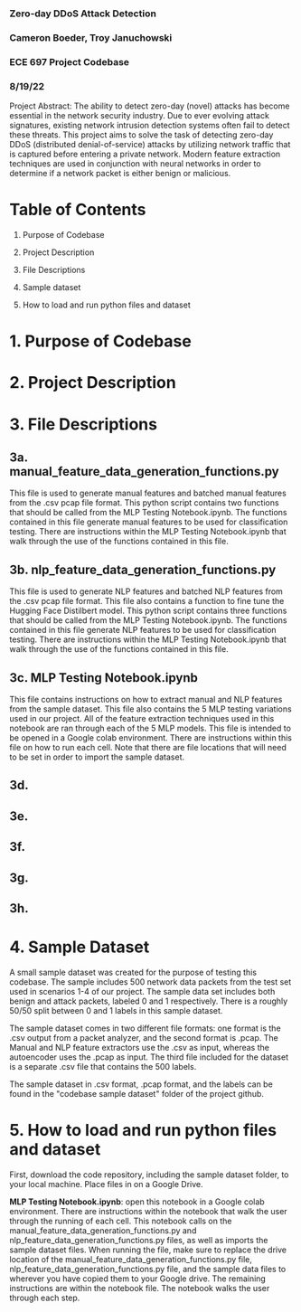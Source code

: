 ### Zero-day DDoS Attack Detection

### Cameron Boeder, Troy Januchowski

### ECE 697 Project Codebase

### 8/19/22

Project Abstract: The ability to detect zero-day (novel) attacks has become essential in the network security industry. Due to ever evolving attack signatures, existing network intrusion detection systems often fail to detect these threats. This project aims to solve the task of detecting zero-day DDoS (distributed denial-of-service) attacks by utilizing network traffic that is captured before entering a private network. Modern feature extraction techniques are used in conjunction with neural networks in order to determine if a network packet is either benign or malicious.

# Table of Contents

1. Purpose of Codebase

1. Project Description

1. File Descriptions

1. Sample dataset

1. How to load and run python files and dataset

# 1. Purpose of Codebase

# 2. Project Description

# 3. File Descriptions

## 3a. manual_feature_data_generation_functions.py

This file is used to generate manual features and batched manual features from the .csv pcap file format. This python script contains two functions that should be called from the MLP Testing Notebook.ipynb. The functions contained in this file generate manual features to be used for classification testing. There are instructions within the MLP Testing Notebook.ipynb that walk through the use of the functions contained in this file.

## 3b. nlp_feature_data_generation_functions.py

This file is used to generate NLP features and batched NLP features from the .csv pcap file format. This file also contains a function to fine tune the Hugging Face Distilbert model. This python script contains three functions that should be called from the MLP Testing Notebook.ipynb. The functions contained in this file generate NLP features to be used for classification testing. There are instructions within the MLP Testing Notebook.ipynb that walk through the use of the functions contained in this file.


## 3c. MLP Testing Notebook.ipynb

This file contains instructions on how to extract manual and NLP features from the sample dataset. This file also contains the 5 MLP testing variations used in our project. All of the feature extraction techniques used in this notebook are ran through each of the 5 MLP models. This file is intended to be opened in a Google colab environment. There are instructions within this file on how to run each cell. Note that there are file locations that will need to be set in order to import the sample dataset.




## 3d. 


## 3e.


## 3f.


## 3g.


## 3h.

# 4. Sample Dataset

A small sample dataset was created for the purpose of testing this codebase. The sample includes 500 network data packets from the test set used in scenarios 1-4 of our project. The sample data set includes both benign and attack packets, labeled 0 and 1 respectively. There is a roughly 50/50 split between 0 and 1 labels in this sample dataset.

The sample dataset comes in two different file formats: one format is the .csv output from a packet analyzer, and the second format is .pcap. The Manual and NLP feature extractors use the .csv as input, whereas the autoencoder uses the .pcap as input. The third file included for the dataset is a separate .csv file that contains the 500 labels.

The sample dataset in .csv format, .pcap format, and the labels can be found in the "codebase sample dataset" folder of the project github.

# 5. How to load and run python files and dataset

First, download the code repository, including the sample dataset folder, to your local machine. Place files in on a Google Drive.

**MLP Testing Notebook.ipynb**: open this notebook in a Google colab environment. There are instructions within the notebook that walk the user through the running of each cell. This notebook calls on the manual_feature_data_generation_functions.py and nlp_feature_data_generation_functions.py files, as well as imports the sample dataset files. When running the file, make sure to replace the drive location of the manual_feature_data_generation_functions.py file, nlp_feature_data_generation_functions.py file, and the sample data files to wherever you have copied them to your Google drive. The remaining instructions are within the notebook file. The notebook walks the user through each step.

